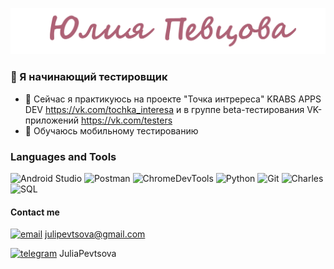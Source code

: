 ![Header](https://github.com/YuliaPevtsova/YuliaPevtsova/blob/main/assets/img_name.png)
### 👋 Я начинающий тестировщик 
- 🔭 Сейчас я практикуюсь на проекте "Точка интререса" KRABS APPS DEV https://vk.com/tochka_interesa и в группе beta-тестирования VK-приложений https://vk.com/testers
- 🌱 Обучаюсь мобильному тестированию

### Languages and Tools
![Android Studio](https://img.shields.io/badge/-Android_Studio-2a456e?style=plastic&logo=AndroidStudio&logoColor=58edb7)
![Postman](https://img.shields.io/badge/-Postman-2a456e?style=plastic&logo=Postman&logoColor=698cc8)
![ChromeDevTools](https://img.shields.io/badge/-ChromeDevTools-2a456e?style=plastic&logo=googlechrome&logoColor=ae6276)
![Python](https://img.shields.io/badge/-Python-2a456e?style=plastic&logo=python&logoColor=161117)
![Git](https://img.shields.io/badge/-Git-2a456e?style=plastic&logo=git&logoColor=ffec66)
![Charles](https://img.shields.io/badge/-Charles-2a456e?style=plastic&logo=charles&logoColor=00c466)
![SQL](https://img.shields.io/badge/-SQL-2a456e?style=plastic&logo=postgresql&logoColor=161117)

#### Contact me
[![email](https://img.shields.io/badge/-email-2a456e?style=plastic&logo=gmail&logoColor=58edb7)](https://mail.google.com/) julipevtsova@gmail.com

[![telegram](https://img.shields.io/badge/-telegram-2a456e?style=plastic&logo=telegram&logoColor=698cc8)](https://t.me/t.me/JuliaPevtsova) JuliaPevtsova
